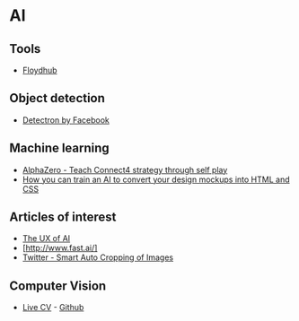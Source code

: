 # AI

## Tools

+ [Floydhub](https://www.floydhub.com/)


## Object detection

+ [Detectron by Facebook](https://hackernoon.com/how-to-use-detectron-facebooks-free-platform-for-object-detection-9d41e170bbcb)

## Machine learning

+ [AlphaZero - Teach Connect4
strategy through self play](https://medium.com/applied-data-science/how-to-build-your-own-alphazero-ai-using-python-and-keras-7f664945c188)
+ [How you can train an AI to convert your design mockups into HTML and CSS](https://medium.freecodecamp.org/how-you-can-train-an-ai-to-convert-your-design-mockups-into-html-and-css-cc7afd82fed4)

## Articles of interest
+ [The UX of AI](https://design.google/library/ux-ai/)
+ [http://www.fast.ai/]
+ [Twitter - Smart Auto Cropping of Images](https://blog.twitter.com/engineering/en_us/topics/infrastructure/2018/Smart-Auto-Cropping-of-Images.html)

## Computer Vision

+ [Live CV](http://livecv.dinusv.com/documentation/) - [Github](https://github.com/livecv/livecv)

##

